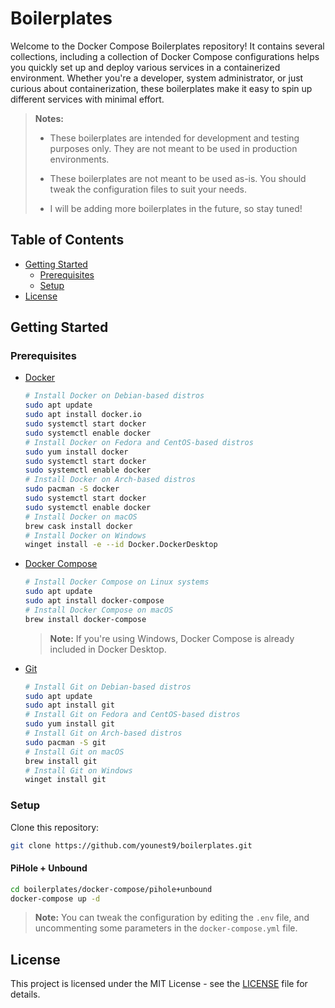 # Boilerplates

Welcome to the Docker Compose Boilerplates repository!
It contains several collections, including a collection of Docker Compose configurations helps you quickly set up and deploy various services in a containerized environment. Whether you're a developer, system administrator, or just curious about containerization, these boilerplates make it easy to spin up different services with minimal effort.

> **Notes:**
>
> - These boilerplates are intended for development and testing purposes only. They are not meant to be used in production environments.
>
> - These boilerplates are not meant to be used as-is. You should tweak the configuration files to suit your needs.
>
> - I will be adding more boilerplates in the future, so stay tuned!
>

## Table of Contents

- [Getting Started][1]
  - [Prerequisites][2]
  - [Setup][3]
- [License][4]

## Getting Started

### Prerequisites

- [Docker][5]

    ``` bash
    # Install Docker on Debian-based distros
    sudo apt update
    sudo apt install docker.io
    sudo systemctl start docker
    sudo systemctl enable docker
    # Install Docker on Fedora and CentOS-based distros
    sudo yum install docker
    sudo systemctl start docker
    sudo systemctl enable docker
    # Install Docker on Arch-based distros
    sudo pacman -S docker
    sudo systemctl start docker
    sudo systemctl enable docker
    # Install Docker on macOS
    brew cask install docker
    # Install Docker on Windows
    winget install -e --id Docker.DockerDesktop
    ```

- [Docker Compose][6]

    ``` bash
    # Install Docker Compose on Linux systems
    sudo apt update
    sudo apt install docker-compose
    # Install Docker Compose on macOS
    brew install docker-compose
    ```

    > **Note:** If you're using Windows, Docker Compose is already included in Docker Desktop.

- [Git][7]

    ``` bash
    # Install Git on Debian-based distros
    sudo apt update
    sudo apt install git
    # Install Git on Fedora and CentOS-based distros
    sudo yum install git
    # Install Git on Arch-based distros
    sudo pacman -S git
    # Install Git on macOS
    brew install git
    # Install Git on Windows
    winget install git
    ```

### Setup

Clone this repository:

```bash
git clone https://github.com/younest9/boilerplates.git
```

#### PiHole + Unbound

```bash
cd boilerplates/docker-compose/pihole+unbound
docker-compose up -d
```

> **Note:** You can tweak the configuration by editing the `.env` file, and uncommenting some parameters in the `docker-compose.yml` file.

## License

This project is licensed under the MIT License - see the [LICENSE][8] file for details.

[1]:#getting-started
[2]:#prerequisites
[3]:#setup
[4]:#license
[5]:https://docs.docker.com/install/
[6]:https://docs.docker.com/compose/install/
[7]:https://git-scm.com/downloads
[8]:./LICENCE
